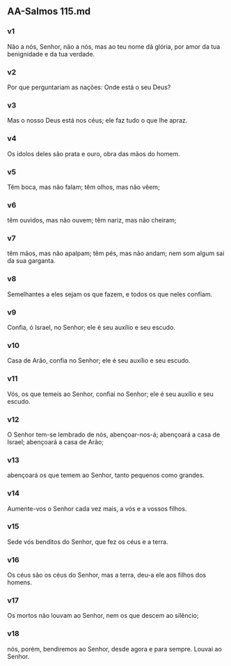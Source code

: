 ## AA-Salmos 115.md
### v1
 Não a nós, Senhor, não a nós, mas ao teu nome dá glória, por amor da tua benignidade e da tua verdade.
### v2
 Por que perguntariam as nações: Onde está o seu Deus?
### v3
 Mas o nosso Deus está nos céus; ele faz tudo o que lhe apraz.
### v4
 Os ídolos deles são prata e ouro, obra das mãos do homem.
### v5
 Têm boca, mas não falam; têm olhos, mas não vêem;
### v6
 têm ouvidos, mas não ouvem; têm nariz, mas não cheiram;
### v7
 têm mãos, mas não apalpam; têm pés, mas não andam; nem som algum sai da sua garganta.
### v8
 Semelhantes a eles sejam os que fazem, e todos os que neles confiam.
### v9
 Confia, ó Israel, no Senhor; ele é seu auxílio e seu escudo.
### v10
 Casa de Arão, confia no Senhor; ele é seu auxílio e seu escudo.
### v11
 Vós, os que temeis ao Senhor, confiai no Senhor; ele é seu auxílio e seu escudo.
### v12
 O Senhor tem-se lembrado de nós, abençoar-nos-á; abençoará a casa de Israel; abençoará a casa de Arão;
### v13
 abençoará os que temem ao Senhor, tanto pequenos como grandes.
### v14
 Aumente-vos o Senhor cada vez mais, a vós e a vossos filhos.
### v15
 Sede vós benditos do Senhor, que fez os céus e a terra.
### v16
 Os céus são os céus do Senhor, mas a terra, deu-a ele aos filhos dos homens.
### v17
 Os mortos não louvam ao Senhor, nem os que descem ao silêncio;
### v18
 nós, porém, bendiremos ao Senhor, desde agora e para sempre. Louvai ao Senhor.
